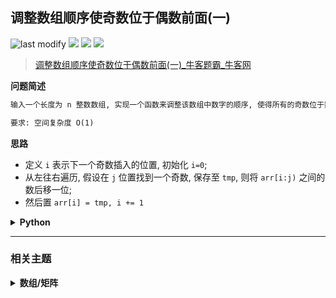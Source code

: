 ## 调整数组顺序使奇数位于偶数前面(一)
<!--START_SECTION:badge-->
![last modify](https://img.shields.io/static/v1?label=last%20modify&message=2025-07-08%2016%3A53%3A13&label_color=gray&color=thistle&style=flat-square)
[![](https://img.shields.io/static/v1?label=&message=%E4%B8%AD%E7%AD%89&label_color=gray&color=yellow&style=flat-square)](../../../README.md#中等)
[![](https://img.shields.io/static/v1?label=&message=%E7%89%9B%E5%AE%A2&label_color=gray&color=green&style=flat-square)](../../../README.md#牛客)
[![](https://img.shields.io/static/v1?label=&message=%E6%95%B0%E7%BB%84/%E7%9F%A9%E9%98%B5&label_color=gray&color=blue&style=flat-square)](../../../README.md#数组矩阵)
<!--END_SECTION:badge-->
<!--info
tags: [数组]
source: 牛客
level: 中等
number: '0077'
name: 调整数组顺序使奇数位于偶数前面(一)
companies: []
-->

> [调整数组顺序使奇数位于偶数前面(一)_牛客题霸_牛客网](https://www.nowcoder.com/practice/ef1f53ef31ca408cada5093c8780f44b)

<summary><b>问题简述</b></summary>

```txt
输入一个长度为 n 整数数组, 实现一个函数来调整该数组中数字的顺序, 使得所有的奇数位于数组的前面部分, 所有的偶数位于数组的后面部分, 并保证奇数和奇数, 偶数和偶数之间的相对位置不变.

要求: 空间复杂度 O(1)
```

<!--
<details><summary><b>详细描述</b></summary>

```txt
```

</details>
-->


<!-- <div align="center"><img src="../../../_assets/xxx.png" height="300" /></div> -->

<summary><b>思路</b></summary>

- 定义 `i` 表示下一个奇数插入的位置, 初始化 `i=0`;
- 从左往右遍历, 假设在 `j` 位置找到一个奇数, 保存至 `tmp`, 则将 `arr[i:j)` 之间的数后移一位;
- 然后置 `arr[i] = tmp, i += 1`

<details><summary><b>Python</b></summary>

```python
class Solution:
    def reOrderArray(self , arr: List[int]) -> List[int]:

        i = 0
        for j in range(len(arr)):
            if arr[j] & 1:  # 是奇数
                tmp = arr[j]  # 保存当前奇数
                # 把 arr[i:j] 后移一位
                for k in range(j - 1, i - 1, -1):
                    arr[k + 1] = arr[k]
                # 把当前奇数放到 i 位置
                arr[i] = tmp
                i += 1

        return arr
```

</details>


<!--START_SECTION:relate-->
---

### 相关主题

<details><summary><b>数组/矩阵</b></summary>

> [[中等, 剑指Offer] 栈的压入、弹出序列 🔥](../../2021/11/剑指Offer_3100_中等_栈的压入、弹出序列.md)  
> [[中等, 剑指Offer] 顺时针打印矩阵（3种思路4个写法） 🔥](../../2021/11/剑指Offer_2900_中等_顺时针打印矩阵（3种思路4个写法）.md)  
> [[中等, 牛客] 旋转数组](../04/牛客_0110_中等_旋转数组.md)  
> [[中等, 牛客] 缺失的第一个正整数](../02/牛客_0030_中等_缺失的第一个正整数.md)  
> [[中等, 牛客] 螺旋矩阵](牛客_0038_中等_螺旋矩阵.md)  
  > 
> [[简单, 剑指Offer] 包含min函数的栈](../../2021/11/剑指Offer_3000_简单_包含min函数的栈.md)  
> [[简单, 剑指Offer] 调整数组顺序使奇数位于偶数前面](../../2021/11/剑指Offer_2100_简单_调整数组顺序使奇数位于偶数前面.md)  
> [[简单, 牛客] 最长公共前缀](牛客_0055_简单_最长公共前缀.md)  
> [[简单, 牛客] 顺时针旋转矩阵](../01/牛客_0018_简单_顺时针旋转矩阵.md)  
  > 

</details>
<!--END_SECTION:relate-->